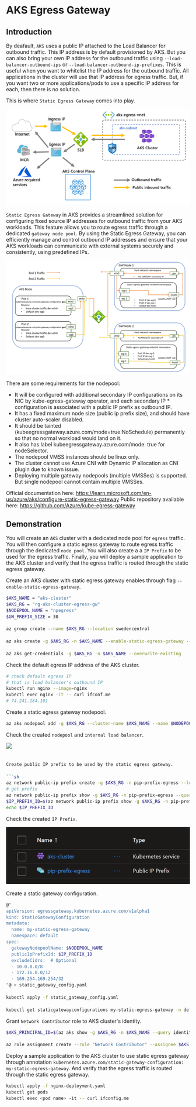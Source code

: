 # AKS Egress Gateway


## Introduction

By deafault, `AKS` uses a public IP attached to the Load Balancer for outbound traffic. This IP address is by default provisioned by AKS. But you can also bring your own IP address for the outbound traffic using `--load-balancer-outbound-ips` or `--load-balancer-outbound-ip-prefixes`. This is useful when you want to whitelist the IP address for the outbound traffic. All applications in the cluster will use that IP address for egress traffic. But, if you want two or more applications/pods to use a specific IP address for each, then there is no solution.

This is where `Static Egress Gateway` comes into play.

![](images/aks-default-egress.png)

`Static Egress Gateway` in AKS provides a streamlined solution for configuring fixed source IP addresses for outbound traffic from your AKS workloads. This feature allows you to route egress traffic through a dedicated `gateway node pool`. By using the Static Egress Gateway, you can efficiently manage and control outbound IP addresses and ensure that your AKS workloads can communicate with external systems securely and consistently, using predefined IPs.

![](images/architecture.png)

There are some requirements for the nodepool:

* It will be configured with additional secondary IP configurations on its NIC by kube-egress-gateway operator, and each secondary IP * configuration is associated with a public IP prefix as outbound IP.
* It has a fixed maximum node size (public ip prefix size), and should have cluster auto-scaler disabled.
* It should be tainted (kubeegressgateway.azure.com/mode=true:NoSchedule) permanently so that no normal workload would land on it.
* It also has label kubeegressgateway.azure.com/mode: true for nodeSelector.
* The nodepool VMSS instances should be linux only.
* The cluster cannot use Azure CNI with Dynamic IP allocation as CNI plugin due to known issue.
* Deploying multiple gateway nodepools (multiple VMSSes) is supported. But single nodepool cannot contain multiple VMSSes.

Official documentation here: https://learn.microsoft.com/en-us/azure/aks/configure-static-egress-gateway
Public repository available here: https://github.com/Azure/kube-egress-gateway

## Demonstration

You will create an `AKS` cluster with a dedicated node pool for `egress` traffic. You will then configure a static egress gateway to route egress traffic through the dedicated `node pool`. You will also create a a `IP Prefix` to be used for the egress traffic. Finally, you will deploy a sample application to the AKS cluster and verify that the egress traffic is routed through the static egress gateway.

Create an AKS cluster with static egress gateway enables through flag `--enable-static-egress-gateway`.

```sh
$AKS_NAME = "aks-cluster"
$AKS_RG = "rg-aks-cluster-egress-gw"
$NODEPOOL_NAME = "npegress"
$GW_PREFIX_SIZE = 30

az group create --name $AKS_RG --location swedencentral

az aks create -g $AKS_RG -n $AKS_NAME --enable-static-egress-gateway --network-plugin azure --network-plugin-mode overlay -k 1.30.5 --node-vm-size standard_d2pds_v6 --vm-set-type VirtualMachineScaleSets

az aks get-credentials -g $AKS_RG -n $AKS_NAME --overwrite-existing
```

Check the default egress IP address of the AKS cluster.

```sh
# check default egress IP
# that is load balancer's outbound IP
kubectl run nginx --image=nginx
kubectl exec nginx -it -- curl ifconf.me
# 74.241.184.101
```

Create a static egress gateway nodepool.

```sh
az aks nodepool add -g $AKS_RG --cluster-name $AKS_NAME --name $NODEPOOL_NAME --mode gateway --node-count 2 --gateway-prefix-size $GW_PREFIX_SIZE --node-vm-size standard_d2pds_v6
```

Check the created `nodepool` and `internal load balancer`.

![](images/resurces-node-rg.png)

```sh

Create public IP prefix to be used by the static egress gateway.

```sh
az network public-ip prefix create -g $AKS_RG -n pip-prefix-egress --length $GW_PREFIX_SIZE
# get prefix
az network public-ip prefix show -g $AKS_RG -n pip-prefix-egress --query ipPrefix -o tsv
$IP_PREFIX_ID=$(az network public-ip prefix show -g $AKS_RG -n pip-prefix-egress --query id -o tsv)
echo $IP_PREFIX_ID
```

Check the created `IP Prefix`.

![](images/resources-aks-pip.png)

Create a static gateway configuration.

```sh
@"
apiVersion: egressgateway.kubernetes.azure.com/v1alpha1
kind: StaticGatewayConfiguration
metadata:
  name: my-static-egress-gateway
  namespace: default
spec:
  gatewayNodepoolName: $NODEPOOL_NAME
  publicIpPrefixId: $IP_PREFIX_ID
  excludeCidrs:  # Optional
  - 10.0.0.0/8
  - 172.16.0.0/12
  - 169.254.169.254/32
"@ > static_gateway_config.yaml

kubectl apply -f static_gateway_config.yaml

kubectl get staticgatewayconfigurations my-static-egress-gateway -n default -o yaml
```

Grant `Network Contributor` role to AKS cluster's identity.

```sh
$AKS_PRINCIPAL_ID=$(az aks show -g $AKS_RG -n $AKS_NAME --query identity.principalId -o tsv)

az role assignment create --role "Network Contributor" --assignee $AKS_PRINCIPAL_ID --scope $IP_PREFIX_ID
```

Deploy a sample application to the AKS cluster to use static egress gateway through annotation `kubernetes.azure.com/static-gateway-configuration: my-static-egress-gateway`. And verify that the egress traffic is routed through the static egress gateway.

```sh
kubectl apply -f nginx-deployment.yaml
kubectl get pods
kubectl exec <pod name> -it -- curl ifconfig.me
```
